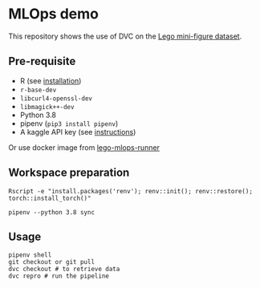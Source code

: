 # MLOps demo

This repository shows the use of DVC on the [Lego mini-figure dataset](https://www.kaggle.com/ihelon/lego-minifigures-classification).

## Pre-requisite

* R (see [installation](https://cran.biotools.fr/bin/linux/ubuntu/))
* `r-base-dev`
* `libcurl4-openssl-dev`
* `libmagick++-dev`
* Python 3.8
* pipenv (`pip3 install pipenv`)
* A kaggle API key (see [instructions](https://github.com/Kaggle/kaggle-api#api-credentials))

Or use docker image from [lego-mlops-runner](https://github.com/Zenika/lego-mlops-runner)

## Workspace preparation

```
Rscript -e "install.packages('renv'); renv::init(); renv::restore(); torch::install_torch()"
```

```
pipenv --python 3.8 sync
```

## Usage

```
pipenv shell
git checkout or git pull
dvc checkout # to retrieve data
dvc repro # run the pipeline
```
